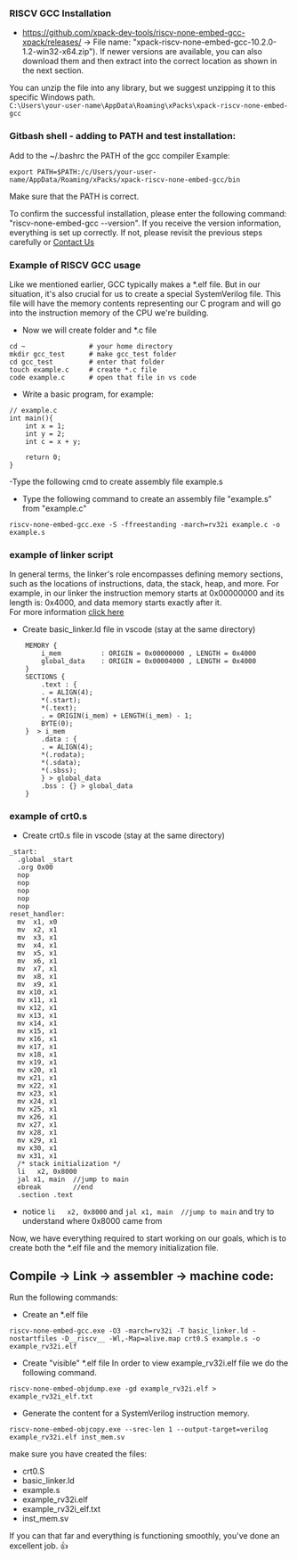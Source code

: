 ### RISCV GCC Installation
- https://github.com/xpack-dev-tools/riscv-none-embed-gcc-xpack/releases/ -> File name: "xpack-riscv-none-embed-gcc-10.2.0-1.2-win32-x64.zip"). If newer versions are available, you can also download them and then extract into the correct location as shown in the next section.

You can unzip the file into any library, but we suggest unzipping it to this specific Windows path.   
`C:\Users\your-user-name\AppData\Roaming\xPacks\xpack-riscv-none-embed-gcc`

### Gitbash shell - adding to PATH and test installation:  
Add to the ~/.bashrc the PATH of the gcc compiler
Example:
```
export PATH=$PATH:/c/Users/your-user-name/AppData/Roaming/xPacks/xpack-riscv-none-embed-gcc/bin
```
Make sure that the PATH is correct.

To confirm the successful installation, please enter the following command: "riscv-none-embed-gcc --version". If you receive the version information, everything is set up correctly. If not, please revisit the previous steps carefully or [Contact Us](/docs/contact_us/contact.md) 

### Example of RISCV GCC usage
Like we mentioned earlier, GCC typically makes a *.elf file. But in our situation, it's also crucial for us to create a special SystemVerilog file. This file will have the memory contents representing our C program and will go into the instruction memory of the CPU we're building.

- Now we will create folder and *.c file
```
cd ~                # your home directory
mkdir gcc_test      # make gcc_test folder
cd gcc_test         # enter that folder
touch example.c     # create *.c file
code example.c      # open that file in vs code
```

- Write a basic program, for example:
```
// example.c
int main(){
    int x = 1;
    int y = 2;
    int c = x + y;

    return 0;
}
```

-Type the following cmd to create assembly file example.s
- Type the following command to create an assembly file "example.s" from "example.c"
```
riscv-none-embed-gcc.exe -S -ffreestanding -march=rv32i example.c -o example.s
```

### example of linker script
In general terms, the linker's role encompasses defining memory sections, such as the locations of instructions, data, the stack, heap, and more. For example, in our linker the instruction memory starts at 0x00000000 and its length is: 0x4000, and data memory starts exactly after it.    
For more information [click here](https://sourceware.org/binutils/docs/ld/Simple-Example.html)

- Create basic_linker.ld file in vscode (stay at the same directory)
```
    MEMORY {  
        i_mem          : ORIGIN = 0x00000000 , LENGTH = 0x4000  
        global_data    : ORIGIN = 0x00004000 , LENGTH = 0x4000  
    }  
    SECTIONS {  
        .text : {  
        . = ALIGN(4);  
        *(.start);  
        *(.text);  
        . = ORIGIN(i_mem) + LENGTH(i_mem) - 1;  
        BYTE(0);  
    }  > i_mem  
        .data : {  
        . = ALIGN(4);  
        *(.rodata);  
        *(.sdata);  
        *(.sbss);  
        } > global_data  
        .bss : {} > global_data  
    }  
```  
### example of crt0.s

- Create crt0.s file in vscode (stay at the same directory) 
```
_start:
  .global _start
  .org 0x00
  nop                       
  nop                       
  nop                       
  nop                       
  nop                       
reset_handler:
  mv  x1, x0
  mv  x2, x1
  mv  x3, x1
  mv  x4, x1
  mv  x5, x1
  mv  x6, x1
  mv  x7, x1
  mv  x8, x1
  mv  x9, x1
  mv x10, x1
  mv x11, x1
  mv x12, x1
  mv x13, x1
  mv x14, x1
  mv x15, x1
  mv x16, x1
  mv x17, x1
  mv x18, x1
  mv x19, x1
  mv x20, x1
  mv x21, x1
  mv x22, x1
  mv x23, x1
  mv x24, x1
  mv x25, x1
  mv x26, x1
  mv x27, x1
  mv x28, x1
  mv x29, x1
  mv x30, x1
  mv x31, x1
  /* stack initialization */
  li   x2, 0x8000
  jal x1, main  //jump to main
  ebreak        //end
  .section .text
```
- notice `li   x2, 0x8000` and `jal x1, main  //jump to main` and try to understand where 0x8000 came from

Now, we have everything required to start working on our goals, which is to create both the *.elf file and the memory initialization file.

## Compile -> Link -> assembler -> machine code:  
 Run the following commands:

- Create an *.elf file
```
riscv-none-embed-gcc.exe -O3 -march=rv32i -T basic_linker.ld -nostartfiles -D__riscv__ -Wl,-Map=alive.map crt0.S example.s -o example_rv32i.elf
```
- Create "visible" *.elf file
In order to view example_rv32i.elf file we do the following command. 
```
riscv-none-embed-objdump.exe -gd example_rv32i.elf > example_rv32i_elf.txt
```
- Generate the content for a SystemVerilog instruction memory.
```
riscv-none-embed-objcopy.exe --srec-len 1 --output-target=verilog example_rv32i.elf inst_mem.sv
```

make sure you have created the files:
- crt0.S  
- basic_linker.ld  
- example.s  
- example_rv32i.elf  
- example_rv32i_elf.txt  
- inst_mem.sv 

If you can that far and everything is functioning smoothly, you've done an excellent job. 👍